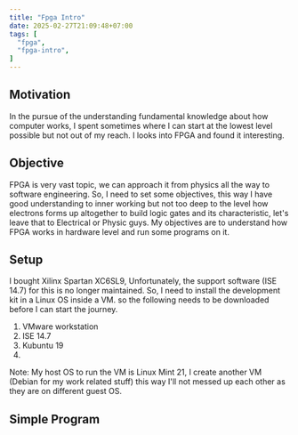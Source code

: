 ```yaml
---
title: "Fpga Intro"
date: 2025-02-27T21:09:48+07:00
tags: [
  "fpga",
  "fpga-intro",
]
---
```


## Motivation

In the pursue of the understanding fundamental knowledge about how computer works, I spent sometimes where I can start at the lowest level possible but not out of my reach. I looks into FPGA and found it interesting.

## Objective

FPGA is very vast topic, we can approach it from physics all the way to software engineering. So, I need to set some objectives, this way I have good understanding to inner working but not too deep to the level how electrons forms up altogether to build logic gates and its characteristic, let's leave that to Electrical or Physic guys. My objectives are to understand how FPGA works in hardware level and run some programs on it.

## Setup

I bought Xilinx Spartan XC6SL9, Unfortunately, the support software (ISE 14.7) for this is no longer maintained. So, I need to install the development kit in a Linux OS inside a VM. so the following needs to be downloaded before I can start the journey.

1. VMware workstation
2. ISE 14.7
3. Kubuntu 19
4. 

Note: My host OS to run the VM is Linux Mint 21, I create another VM (Debian for my work related stuff) this way I'll not messed up each other as they are on different guest OS.

## Simple Program 